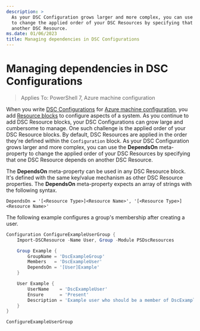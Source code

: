 ```yaml
---
description: >
  As your DSC Configuration grows larger and more complex, you can use the `DependsOn` meta-property
  to change the applied order of your DSC Resources by specifying that one DSC Resource depends on
  another DSC Resource.
ms.date: 01/06/2023
title: Managing dependencies in DSC Configurations
---
```


# Managing dependencies in DSC Configurations

> Applies To: PowerShell 7, Azure machine configuration

When you write [DSC Configurations][1] for [Azure machine configuration][2], you add
[Resource blocks][3] to configure aspects of a system. As you continue to add DSC Resource blocks,
your DSC Configurations can grow large and cumbersome to manage. One such challenge is the applied
order of your DSC Resource blocks. By default, DSC Resources are applied in the order they're
defined within the `Configuration` block. As your DSC Configuration grows larger and more complex,
you can use the **DependsOn** meta-property to change the applied order of your DSC Resources by
specifying that one DSC Resource depends on another DSC Resource.

The **DependsOn** meta-property can be used in any DSC Resource block. It's defined with the same
key/value mechanism as other DSC Resource properties. The **DependsOn** meta-property expects an
array of strings with the following syntax.

```text
DependsOn = '[<Resource Type>]<Resource Name>', '[<Resource Type>]<Resource Name>'
```

The following example configures a group's membership after creating a user.

```powershell
Configuration ConfigureExampleUserGroup {
    Import-DSCResource -Name User, Group -Module PSDscResources

    Group Example {
        GroupName = 'DscExampleGroup'
        Members   = 'DscExampleUser'
        DependsOn = '[User]Example'
    }

    User Example {
        UserName    = 'DscExampleUser'
        Ensure      = 'Present'
        Description = 'Example user who should be a member of DscExampleGroup.'
    }
}

ConfigureExampleUserGroup
```

<!-- Reference Links -->

[1]: ../../concepts/configurations.md
[2]: /azure/governance/machine-configuration/overview
[3]: ../../concepts/resources.md
